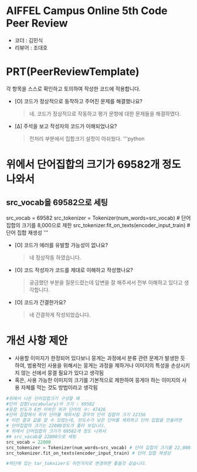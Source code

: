 # AIFFEL Campus Online 5th Code Peer Review
- 코더 : 김민식 
- 리뷰어 : 조대호


# PRT(PeerReviewTemplate)
각 항목을 스스로 확인하고 토의하여 작성한 코드에 적용합니다.

- [O] 코드가 정상적으로 동작하고 주어진 문제를 해결했나요?
  > 네. 코드가 정상적으로 작동하고 평가 문항에 대한 문제들을 해결하였다.
- [Δ] 주석을 보고 작성자의 코드가 이해되었나요?
  > 전처리 부분에서 집합크기 설정이 아쉬웠다.
'''python
# 위에서 단어집합의 크기가 69582개 정도 나와서
## src_vocab을 69582으로 세팅
src_vocab = 69582
src_tokenizer = Tokenizer(num_words=src_vocab) # 단어 집합의 크기를 8,000으로 제한
src_tokenizer.fit_on_texts(encoder_input_train) # 단어 집합 재생성
'''
- [O] 코드가 에러를 유발할 가능성이 없나요?
  > 네 정상작동 하였습니다.
- [O] 코드 작성자가 코드를 제대로 이해하고 작성했나요?
  > 궁금했던 부분을 질문드렸는데 답변을 잘 해주셔서 전부 이해하고 있다고 생각합니다.
- [O] 코드가 간결한가요?
  > 네 간결하게 작성되었습니다.

# 개선 사항 제안 
- 사용할 이미지가 한정되어 있다보니 뭉게는 과정에서 분류 관련 문제가 발생한 듯 하여, 범용적인 사용을 위해서는 뭉게는 과정을 제하거나 이미지의 특성을 손상시키지 않는 선에서 뭉겔 필요가 있다고 생각됨
- 혹은, 사용 가능한 이미지의 크기를 기본적으로 제한하여 뭉게야 하는 이미지의 사용 자체를 막는 것도 방법이라고 생각됨

```python
#위에서 나온 단어집합크기 구성할 때
#단어 집합(vocabulary)의 크기 : 69582
#등장 빈도가 6번 이하인 희귀 단어의 수: 47426
#단어 집합에서 희귀 단어를 제외시킬 경우의 단어 집합의 크기 22156
# 이런 결과 값을 알 수 있었는데, 빈도수가 낮은 단어를 제외하고 단어 집합을 만들려면
# 단어집합의 크기는 22000정도가 좋아 보입니다.
# 위에서 단어집합의 크기가 69582개 정도 나와서
## src_vocab을 22000으로 세팅
src_vocab = 22000
src_tokenizer = Tokenizer(num_words=src_vocab) # 단어 집합의 크기를 22,000으로 제한
src_tokenizer.fit_on_texts(encoder_input_train) # 단어 집합 재생성

#하단에 있는 tar_toknizer도 마찬가지로 변경하면 좋을것 같습니다.


```


